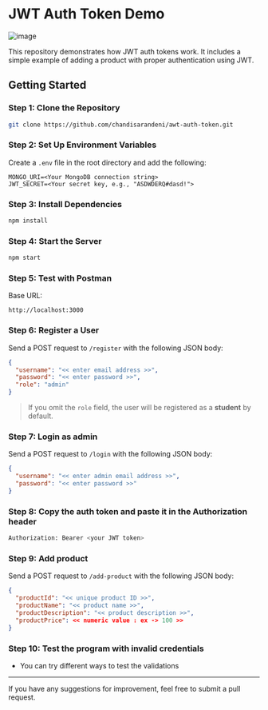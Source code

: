# JWT Auth Token Demo

![image](https://github.com/user-attachments/assets/c6e758eb-0260-41af-afef-88beaaff86d0)


This repository demonstrates how JWT auth tokens work. It includes a simple example of adding a product with proper authentication using JWT.

## Getting Started

### Step 1: Clone the Repository
```sh
git clone https://github.com/chandisarandeni/awt-auth-token.git
```

### Step 2: Set Up Environment Variables

Create a `.env` file in the root directory and add the following:
```env
MONGO_URI=<Your MongoDB connection string>
JWT_SECRET=<Your secret key, e.g., "ASDWDERQ#dasd!">
```

### Step 3: Install Dependencies
```sh
npm install
```

### Step 4: Start the Server
```sh
npm start
```

### Step 5: Test with Postman

Base URL:
```
http://localhost:3000
```

### Step 6: Register a User

Send a POST request to `/register` with the following JSON body:
```json
{
  "username": "<< enter email address >>",
  "password": "<< enter password >>",
  "role": "admin"
}
```

> If you omit the `role` field, the user will be registered as a **student** by default.

### Step 7: Login as admin

Send a POST request to `/login` with the following JSON body:
```json
{
  "username": "<< enter admin email address >>",
  "password": "<< enter password >>"
}
```

### Step 8: Copy the auth token and paste it in the Authorization header
```sh
Authorization: Bearer <your JWT token>
```


### Step 9: Add product

Send a POST request to `/add-product` with the following JSON body:
```json
{
  "productId": "<< unique product ID >>",
  "productName": "<< product name >>",
  "productDescription": "<< product description >>",
  "productPrice": << numeric value : ex -> 100 >>
}
```

### Step 10: Test the program with invalid credentials

- You can try different ways to test the validations

---
If you have any suggestions for improvement, feel free to submit a pull request.
